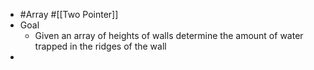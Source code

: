 - #Array #[[Two Pointer]]
- Goal
	- Given an array of heights of walls determine the amount of water trapped in the ridges of the wall
-
